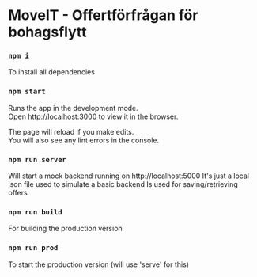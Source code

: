 # MoveIT - Offertförfrågan för bohagsflytt

### `npm i`

To install all dependencies

### `npm start`

Runs the app in the development mode.\
Open [http://localhost:3000](http://localhost:3000) to view it in the browser.

The page will reload if you make edits.\
You will also see any lint errors in the console.

### `npm run server`

Will start a mock backend running on http://localhost:5000
It's just a local json file used to simulate a basic backend
Is used for saving/retrieving offers

### `npm run build`

For building the production version

### `npm run prod`

To start the production version (will use 'serve' for this)
